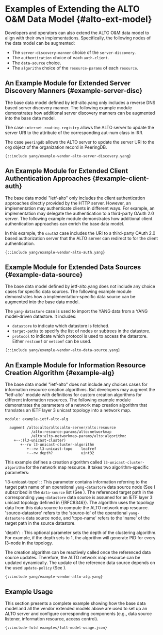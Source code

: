 # Examples of Extending the ALTO O&M Data Model {#alto-ext-model}

Developers and operators can also extend the ALTO O&M data model to align
with their own implementations. Specifically, the following nodes of the data
model can be augmented:

- The `server-discovery-manner` choice of the `server-discovery`.
- The `authentication` choice of each `auth-client`.
- The `data-source` choice.
- The `algorithm` choice of the `resource-params` of each `resource`.

## An Example Module for Extended Server Discovery Manners {#example-server-disc}

The base data model defined by ietf-alto.yang only includes a reverse DNS based
server discovery manner. The following example module demonstrates how
additional server discovery manners can be augmented into the base data model.

The case `internet-routing-registry` allows the ALTO server to update the
server URI to the attribute of the corresponding aut-num class in IRR.

The case `peeringdb` allows the ALTO server to update the server URI to the org
object of the organization record in PeeringDB.

~~~
{::include yang/example-vendor-alto-server-discovery.yang}
~~~

## An Example Module for Extended Client Authentication Approaches {#example-client-auth}

The base data model "ietf-alto" only includes the client
authentication approaches directly provided by the HTTP server. However, an
implementation may authenticate clients in different ways. For example, an implementation may
delegate the authentication to a third-party OAuth 2.0 server. The following
example module demonstrates how additional client authentication approaches can
enrich the base data model.

In this example, the `oauth2` case includes the URI to a third-party OAuth 2.0
based authorization server that the ALTO server can redirect to for the client
authentication.

~~~
{::include yang/example-vendor-alto-auth.yang}
~~~

## Example Module for Extended Data Sources {#example-data-source}

The base data model defined by ietf-alto.yang does not include any choice cases
for specific data sources. The following example module demonstrates how a
implementation-specific data source can be augmented into the base data model.

The `yang-datastore` case is used to import the YANG data from a YANG
model-driven datastore. It includes:

- `datastore` to indicate which datastore is fetched.
- `target-paths` to specify the list of nodes or subtrees in the datastore.
- `protocol` to indicate which protocol is used to access the datastore. Either
  `restconf` or `netconf` can be used.

~~~
{::include yang/example-vendor-alto-data-source.yang}
~~~

## An Example Module for Information Resource Creation Algorithm {#example-alg}

The base data model "ietf-alto" does not include any choices cases
for information resource creation algorithms. But developers may augment the
"ietf-alto" module with definitions for custom creation algorithms
for different information resources. The following example module demonstrates
the parameters of a network map creation algorithm that translates an IETF
layer 3 unicast topology into a network map.

~~~
module: example-ietf-alto-alg

  augment /alto:alto/alto:alto-server/alto:resource
            /alto:resource-params/alto:networkmap
            /alto:alto-networkmap-params/alto:algorithm:
    +--:(l3-unicast-cluster)
       +--rw l3-unicast-cluster-algorithm
          +--rw l3-unicast-topo    leafref
          +--rw depth?             uint32
~~~

This example defines a creation algorithm called `l3-unicast-cluster-algorithm`
for the network map resource. It takes two algorithm-specific parameters:

'l3-unicast-topo':
: This parameter contains information referring to the target path name of an
  operational `yang-datastore` data source node (See [](#example-data-source))
  subscribed in the `data-source` list (See [](#data-source)). The referenced
  target path in the corresponding `yang-datastore` data source is assumed for
  an IETF layer 3 unicast topology defined in {{RFC8346}}. The algorithm uses
  the topology data from this data source to compute the ALTO network map
  resource. 'source-datastore' refers to the 'source-id' of the operational
  `yang-datastore` data source node, and 'topo-name' refers to the 'name' of
  the target path in the source datastore.

'depth':
: This optional parameter sets the depth of the clustering algorithm. For
  example, if the depth sets to 1, the algorithm will generate PID for every
  l3-node in the topology.

The creation algorithm can be reactively called once the referenced data source
updates. Therefore, the ALTO network map resource can be updated dynamically.
The update of the reference data source depends on the used `update-policy` (See
[](#data-source)).

~~~
{::include yang/example-vendor-alto-alg.yang}
~~~

## Example Usage

This section presents a complete example showing how the base data model and
all the vendor extended models above are used to set up an ALTO server and
configure corresponding components (e.g., data source listener, information
resource, access control).

~~~
{::include-fold examples/full-model-usage.json}
~~~

<!-- End of sections -->
